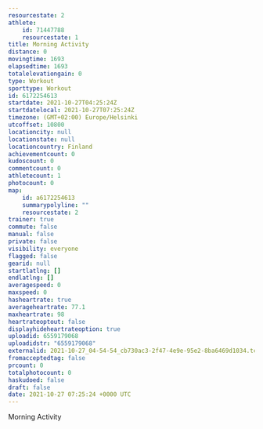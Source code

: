 ```yaml
---
resourcestate: 2
athlete:
    id: 71447788
    resourcestate: 1
title: Morning Activity
distance: 0
movingtime: 1693
elapsedtime: 1693
totalelevationgain: 0
type: Workout
sporttype: Workout
id: 6172254613
startdate: 2021-10-27T04:25:24Z
startdatelocal: 2021-10-27T07:25:24Z
timezone: (GMT+02:00) Europe/Helsinki
utcoffset: 10800
locationcity: null
locationstate: null
locationcountry: Finland
achievementcount: 0
kudoscount: 0
commentcount: 0
athletecount: 1
photocount: 0
map:
    id: a6172254613
    summarypolyline: ""
    resourcestate: 2
trainer: true
commute: false
manual: false
private: false
visibility: everyone
flagged: false
gearid: null
startlatlng: []
endlatlng: []
averagespeed: 0
maxspeed: 0
hasheartrate: true
averageheartrate: 77.1
maxheartrate: 98
heartrateoptout: false
displayhideheartrateoption: true
uploadid: 6559179068
uploadidstr: "6559179068"
externalid: 2021-10-27_04-54-54_cb730ac3-2f47-4e9e-95e2-8ba6469d1034.tcx
fromacceptedtag: false
prcount: 0
totalphotocount: 0
haskudoed: false
draft: false
date: 2021-10-27 07:25:24 +0000 UTC
---
```

Morning Activity